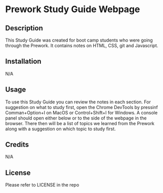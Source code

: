 # Prework Study Guide Webpage

## Description

This Study Guide was created for boot camp students who were going through the Prework. It contains notes on HTML, CSS, git and Javascript. 


## Installation

N/A

## Usage

To use this Study Guide you can review the notes in each section. For suggestion on what to study first, open the Chrome DevTools by pressinf Comman+Option+I on MacOS or Control+Shift+I for Windows. A console panel should open either below or to the side of the webpage in the browser. There then will be a list of topics we learned from the Prework along with a suggestion on which topic to study first.

## Credits

N/A

## License

Please refer to LICENSE in the repo

